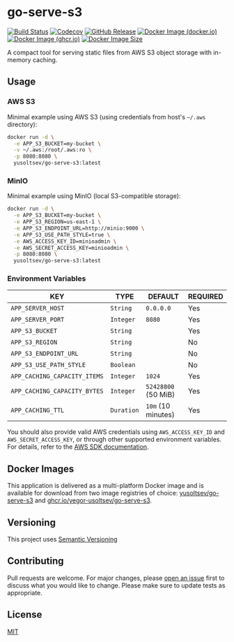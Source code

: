 # go-serve-s3

[![Build Status](https://github.com/yegor-usoltsev/go-serve-s3/actions/workflows/ci.yml/badge.svg)](https://github.com/yegor-usoltsev/go-serve-s3/actions)
[![Codecov](https://codecov.io/gh/yegor-usoltsev/go-serve-s3/graph/badge.svg?token=5I7K9PUI0P)](https://codecov.io/gh/yegor-usoltsev/go-serve-s3)
[![GitHub Release](https://img.shields.io/github/v/release/yegor-usoltsev/go-serve-s3?sort=semver)](https://github.com/yegor-usoltsev/go-serve-s3/releases)
[![Docker Image (docker.io)](https://img.shields.io/docker/v/yusoltsev/go-serve-s3?label=docker.io&sort=semver)](https://hub.docker.com/r/yusoltsev/go-serve-s3)
[![Docker Image (ghcr.io)](https://img.shields.io/docker/v/yusoltsev/go-serve-s3?label=ghcr.io&sort=semver)](https://github.com/yegor-usoltsev/go-serve-s3/pkgs/container/go-serve-s3)
[![Docker Image Size](https://img.shields.io/docker/image-size/yusoltsev/go-serve-s3?sort=semver&arch=amd64)](https://hub.docker.com/r/yusoltsev/go-serve-s3/tags)

A compact tool for serving static files from AWS S3 object storage with in-memory caching.

## Usage

### AWS S3

Minimal example using AWS S3 (using credentials from host's `~/.aws` directory):

```bash
docker run -d \
  -e APP_S3_BUCKET=my-bucket \
  -v ~/.aws:/root/.aws:ro \
  -p 8080:8080 \
  yusoltsev/go-serve-s3:latest
```

### MinIO

Minimal example using MinIO (local S3-compatible storage):

```bash
docker run -d \
  -e APP_S3_BUCKET=my-bucket \
  -e APP_S3_REGION=us-east-1 \
  -e APP_S3_ENDPOINT_URL=http://minio:9000 \
  -e APP_S3_USE_PATH_STYLE=true \
  -e AWS_ACCESS_KEY_ID=minioadmin \
  -e AWS_SECRET_ACCESS_KEY=minioadmin \
  -p 8080:8080 \
  yusoltsev/go-serve-s3:latest
```

### Environment Variables

| KEY                          | TYPE       | DEFAULT             | REQUIRED |
| ---------------------------- | ---------- | ------------------- | -------- |
| `APP_SERVER_HOST`            | `String`   | `0.0.0.0`           | Yes      |
| `APP_SERVER_PORT`            | `Integer`  | `8080`              | Yes      |
| `APP_S3_BUCKET`              | `String`   |                     | Yes      |
| `APP_S3_REGION`              | `String`   |                     | No       |
| `APP_S3_ENDPOINT_URL`        | `String`   |                     | No       |
| `APP_S3_USE_PATH_STYLE`      | `Boolean`  |                     | No       |
| `APP_CACHING_CAPACITY_ITEMS` | `Integer`  | `1024`              | Yes      |
| `APP_CACHING_CAPACITY_BYTES` | `Integer`  | `52428800` (50 MiB) | Yes      |
| `APP_CACHING_TTL`            | `Duration` | `10m` (10 minutes)  | Yes      |

You should also provide valid AWS credentials using `AWS_ACCESS_KEY_ID` and `AWS_SECRET_ACCESS_KEY`, or through other
supported environment variables. For details, refer to
the [AWS SDK documentation](https://docs.aws.amazon.com/sdkref/latest/guide/environment-variables.html).

## Docker Images

This application is delivered as a multi-platform Docker image and is available for download from two image registries
of choice: [yusoltsev/go-serve-s3](https://hub.docker.com/r/yusoltsev/go-serve-s3)
and [ghcr.io/yegor-usoltsev/go-serve-s3](https://github.com/yegor-usoltsev/go-serve-s3/pkgs/container/go-serve-s3).

## Versioning

This project uses [Semantic Versioning](https://semver.org)

## Contributing

Pull requests are welcome. For major changes,
please [open an issue](https://github.com/yegor-usoltsev/go-serve-s3/issues/new) first to discuss what you would
like to change. Please make sure to update tests as appropriate.

## License

[MIT](https://github.com/yegor-usoltsev/go-serve-s3/blob/main/LICENSE)
